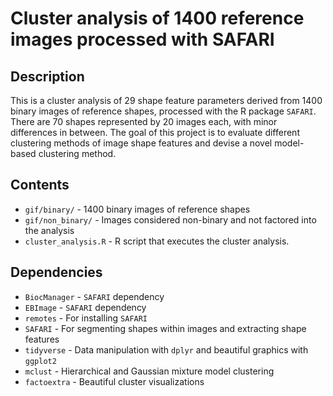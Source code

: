 # Cluster analysis of 1400 reference images processed with SAFARI

## Description
This is a cluster analysis of 29 shape feature parameters derived from 1400 binary images of reference shapes, processed with the R package `SAFARI`. There are 70 shapes represented by 20 images each, with minor differences in between. The goal of this project is to evaluate different clustering methods of image shape features and devise a novel model-based clustering method.

## Contents
* `gif/binary/` - 1400 binary images of reference shapes
* `gif/non_binary/` - Images considered non-binary and not factored into the analysis
* `cluster_analysis.R` - R script that executes the cluster analysis.

## Dependencies
* `BiocManager` - `SAFARI` dependency
* `EBImage` - `SAFARI` dependency
* `remotes` - For installing `SAFARI`
* `SAFARI` - For segmenting shapes within images and extracting shape features
* `tidyverse` - Data manipulation with `dplyr` and beautiful graphics with `ggplot2`
* `mclust` - Hierarchical and Gaussian mixture model clustering
* `factoextra` - Beautiful cluster visualizations